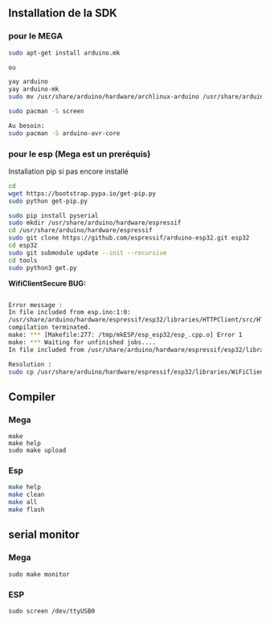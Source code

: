 ## Installation de la SDK
### pour le MEGA
```Bash
sudo apt-get install arduino.mk

ou 

yay arduino
yay arduino-mk
sudo mv /usr/share/arduino/hardware/archlinux-arduino /usr/share/arduino/hardware/arduino

sudo pacman -S screen

Au besoin:
sudo pacman -S arduino-avr-core

```
### pour le esp (Mega est un preréquis)
Installation pip si pas encore installé
```Bash
cd
wget https://bootstrap.pypa.io/get-pip.py
sudo python get-pip.py
```

```Bash
sudo pip install pyserial
sudo mkdir /usr/share/arduino/hardware/espressif
cd /usr/share/arduino/hardware/espressif
sudo git clone https://github.com/espressif/arduino-esp32.git esp32
cd esp32
sudo git submodule update --init --recursive
cd tools
sudo python3 get.py
```

**WifiClientSecure BUG:**

```Bash

Error message :
In file included from esp.ino:1:0:
/usr/share/arduino/hardware/espressif/esp32/libraries/HTTPClient/src/HTTPClient.h:35:30: fatal error: WiFiClientSecure.h: No such file or directory
compilation terminated.
make: *** [Makefile:277: /tmp/mkESP/esp_esp32/esp_.cpp.o] Error 1
make: *** Waiting for unfinished jobs....
In file included from /usr/share/arduino/hardware/espressif/esp32/libraries/HTTPClient/src/HTTPClient.cpp:40:0:

Resolution :
sudo cp /usr/share/arduino/hardware/espressif/esp32/libraries/WiFiClientSecure/src/* /usr/share/arduino/hardware/espressif/esp32/libraries/WiFi/src
```



## Compiler

### Mega
```
make
make help
sudo make upload
```

### Esp
```Bash
make help
make clean
make all
make flash
```

## serial monitor

### Mega

```
sudo make monitor
```



### ESP

```
sudo screen /dev/ttyUSB0
```

